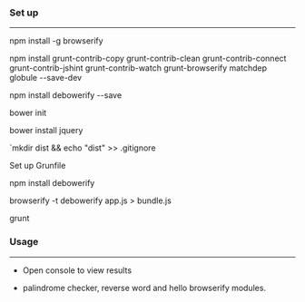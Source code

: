 ### Set up
-------------------------------------
npm install -g browserify

npm install grunt-contrib-copy grunt-contrib-clean
grunt-contrib-connect grunt-contrib-jshint grunt-contrib-watch grunt-browserify matchdep globule --save-dev

npm install debowerify --save

bower init

bower install jquery

`mkdir dist && echo "dist" >> .gitignore

Set up Grunfile

npm install debowerify

browserify -t debowerify app.js > bundle.js

grunt

### Usage
-----------------------------
- Open console to view results

- palindrome checker, reverse word and hello browserify modules.
